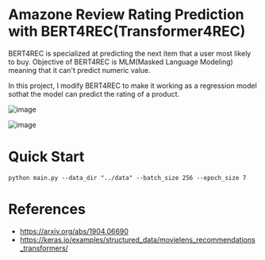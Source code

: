 # Amazone Review Rating Prediction with BERT4REC(Transformer4REC)

BERT4REC is specialized at predicting the next item that a user most likely to buy. Objective of BERT4REC is MLM(Masked Language Modeling) meaning that it can't predict numeric value.  

In this project, I modify BERT4REC to make it working as a regression model sothat the model can predict the rating of a product.


![image](https://user-images.githubusercontent.com/63226383/209775077-6d2d2df9-8696-42a7-b59e-8bf702df34d3.png)

![image](https://user-images.githubusercontent.com/63226383/209777050-e08695b0-b8b3-4729-822d-e6efca581ef7.png)



# Quick Start
```
python main.py --data_dir "../data" --batch_size 256 --epoch_size 7
```
# References

- https://arxiv.org/abs/1904.06690
- https://keras.io/examples/structured_data/movielens_recommendations_transformers/






